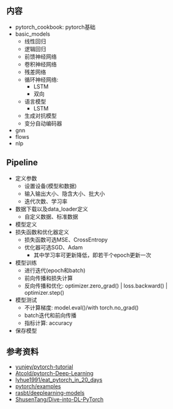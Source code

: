 ## 内容
- pytorch_cookbook: pytorch基础
- basic_models
    - 线性回归
    - 逻辑回归
    - 前馈神经网络
    - 卷积神经网络
    - 残差网络
    - 循环神经网络: 
        - LSTM
        - 双向
    - 语言模型
        - LSTM
    - 生成对抗模型
    - 变分自动编码器
- gnn
- flows
- nlp

## Pipeline
- 定义参数
    - 设置设备(模型和数据)
    - 输入输出大小、隐含大小、批大小
    - 迭代次数、学习率
- 数据下载以及data_loader定义
    - 自定义数据、标准数据
- 模型定义
- 损失函数和优化器定义
    - 损失函数可选MSE、CrossEntropy
    - 优化器可选SGD、Adam
        - 其中学习率可更新降低，即若干个epoch更新一次
- 模型训练
    - 进行迭代(epoch和batch)
    - 前向传播和损失计算
    - 反向传播和优化: optimizer.zero_grad() | loss.backward() | optimizer.step()
- 模型测试
    - 不计算梯度: model.eval()/with torch.no_grad()
    - batch迭代和前向传播
    - 指标计算: accuracy
- 保存模型

## 参考资料
- [yunjey/pytorch-tutorial](https://github.com/yunjey/pytorch-tutorial)
- [Atcold/pytorch-Deep-Learning](https://github.com/Atcold/pytorch-Deep-Learning)
- [lyhue1991/eat_pytorch_in_20_days](https://github.com/lyhue1991/eat_pytorch_in_20_days)
- [pytorch/examples](https://github.com/pytorch/examples)
- [rasbt/deeplearning-models](https://github.com/rasbt/deeplearning-models)
- [ShusenTang/Dive-into-DL-PyTorch](https://github.com/ShusenTang/Dive-into-DL-PyTorch)